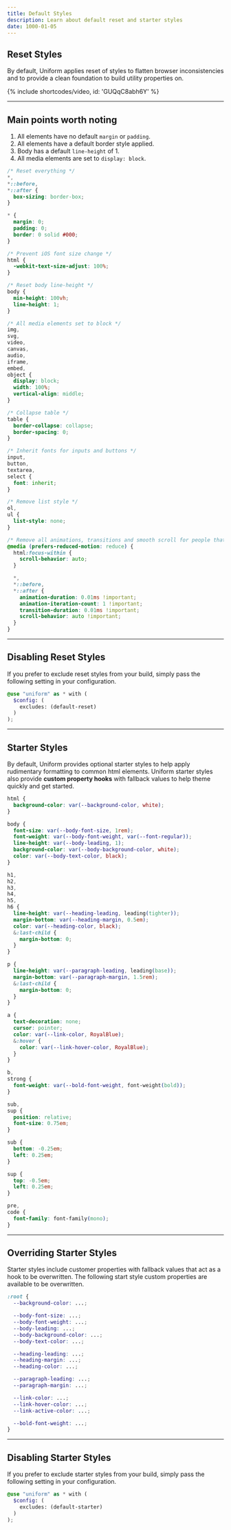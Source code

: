```yaml
---
title: Default Styles
description: Learn about default reset and starter styles
date: 1000-01-05
---
```


## Reset Styles

By default, Uniform applies reset of styles to flatten browser inconsistencies and to provide a clean foundation to build utility properties on.

{% include shortcodes/video, id: 'GUQqC8abh6Y' %}

---

## Main points worth noting

1. All elements have no default `margin` or `padding`.
2. All elements have a default border style applied.
3. Body has a default `line-height` of 1.
4. All media elements are set to `display: block`.

```css
/* Reset everything */
*,
*::before,
*::after {
  box-sizing: border-box;
}

* {
  margin: 0;
  padding: 0;
  border: 0 solid #000;
}

/* Prevent iOS font size change */
html {
  -webkit-text-size-adjust: 100%;
}

/* Reset body line-height */
body {
  min-height: 100vh;
  line-height: 1;
}

/* All media elements set to block */
img,
svg,
video,
canvas,
audio,
iframe,
embed,
object {
  display: block;
  width: 100%;
  vertical-align: middle;
}

/* Collapse table */
table {
  border-collapse: collapse;
  border-spacing: 0;
}

/* Inherit fonts for inputs and buttons */
input,
button,
textarea,
select {
  font: inherit;
}

/* Remove list style */
ol,
ul {
  list-style: none;
}

/* Remove all animations, transitions and smooth scroll for people that prefer not to see them */
@media (prefers-reduced-motion: reduce) {
  html:focus-within {
    scroll-behavior: auto;
  }

  *,
  *::before,
  *::after {
    animation-duration: 0.01ms !important;
    animation-iteration-count: 1 !important;
    transition-duration: 0.01ms !important;
    scroll-behavior: auto !important;
  }
}
```

---

## Disabling Reset Styles

If you prefer to exclude reset styles from your build, simply pass the following setting in your configuration.

```scss
@use "uniform" as * with (
  $config: (
    excludes: (default-reset)
  )
);
```

---

## Starter Styles

By default, Uniform provides optional starter styles to help apply rudimentary formatting to common html elements. Uniform starter styles also provide **custom property hooks** with fallback values to help theme quickly and get started.

```css
html {
  background-color: var(--background-color, white);
}

body {
  font-size: var(--body-font-size, 1rem);
  font-weight: var(--body-font-weight, var(--font-regular));
  line-height: var(--body-leading, 1);
  background-color: var(--body-background-color, white);
  color: var(--body-text-color, black);
}

h1,
h2,
h3,
h4,
h5,
h6 {
  line-height: var(--heading-leading, leading(tighter));
  margin-bottom: var(--heading-margin, 0.5em);
  color: var(--heading-color, black);
  &:last-child {
    margin-bottom: 0;
  }
}

p {
  line-height: var(--paragraph-leading, leading(base));
  margin-bottom: var(--paragraph-margin, 1.5rem);
  &:last-child {
    margin-bottom: 0;
  }
}

a {
  text-decoration: none;
  cursor: pointer;
  color: var(--link-color, RoyalBlue);
  &:hover {
    color: var(--link-hover-color, RoyalBlue);
  }
}

b,
strong {
  font-weight: var(--bold-font-weight, font-weight(bold));
}

sub,
sup {
  position: relative;
  font-size: 0.75em;
}

sub {
  bottom: -0.25em;
  left: 0.25em;
}

sup {
  top: -0.5em;
  left: 0.25em;
}

pre,
code {
  font-family: font-family(mono);
}
```

---

## Overriding Starter Styles

Starter styles include customer properties with fallback values that act as a hook to be overwritten. The following start style custom properties are available to be overwritten.

```css
:root {
  --background-color: ...;

  --body-font-size: ...;
  --body-font-weight: ...;
  --body-leading: ...;
  --body-background-color: ...;
  --body-text-color: ...;

  --heading-leading: ...;
  --heading-margin: ...;
  --heading-color: ...;

  --paragraph-leading: ...;
  --paragraph-margin: ...;

  --link-color: ...;
  --link-hover-color: ...;
  --link-active-color: ...;

  --bold-font-weight: ...;
}
```

---

## Disabling Starter Styles

If you prefer to exclude starter styles from your build, simply pass the following setting in your configuration.

```scss
@use "uniform" as * with (
  $config: (
    excludes: (default-starter)
  )
);
```
